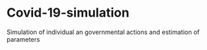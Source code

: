 # Covid-19-simulation
Simulation of individual an governmental actions and estimation of parameters
